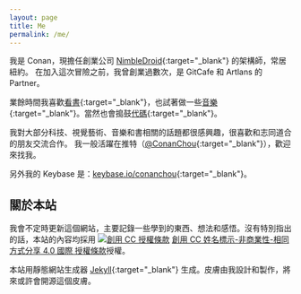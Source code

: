 ```yaml
---
layout: page
title: Me
permalink: /me/
---
```




我是 Conan，現擔任創業公司 [NimbleDroid](https://nimbledroid.com){:target="_blank"} 的架構師，常居紐約。
在加入這次冒險之前，我曾創業過數次，是 GitCafe 和 Artlans 的 Partner。

業餘時間我喜歡[看書](https://www.goodreads.com/user/show/18814676-conan){:target="_blank"}，也試著做一些[音樂](https://soundcloud.com/sanji_music){:target="_blank"}。當然也會搗鼓[代碼](https://github.com/ConanChou){:target="_blank"}。

我對大部分科技、視覺藝術、音樂和書相關的話題都很感興趣，很喜歡和志同道合的朋友交流合作。
我一般活躍在推特（[@ConanChou](http://twitter.com/conanchou){:target="_blank"}），歡迎來找我。

另外我的 Keybase 是：[keybase.io/conanchou](https://keybase.io/conanchou){:target="_blank"}。


## 關於本站

我會不定時更新這個網站，主要記錄一些學到的東西、想法和感悟。沒有特別指出的話，本站的內容均採用 <a rel="license" href="http://creativecommons.org/licenses/by-nc-sa/4.0/" target="_blank"><img alt="創用 CC 授權條款" style="border-width:0" src="https://i.creativecommons.org/l/by-nc-sa/4.0/80x15.png" /></a> <a rel="license" href="http://creativecommons.org/licenses/by-nc-sa/4.0/" target="_blank">創用 CC 姓名標示-非商業性-相同方式分享 4.0 國際 授權條款</a>授權。

本站用靜態網站生成器 [Jekyll](https://jekyllrb.com/){:target="_blank"} 生成。皮膚由我設計和製作，將來或許會開源這個皮膚。
